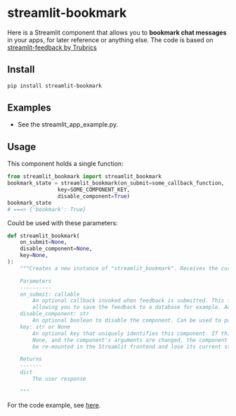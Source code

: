 # streamlit-bookmark

Here is a Streamlit component that allows you to **bookmark chat messages** in your apps, for later reference or anything else.
The code is based on [streamlit-feedback by Trubrics](https://github.com/trubrics/streamlit-feedback)

## Install

```sh
pip install streamlit-bookmark
```

## Examples

- See the streamlit_app_example.py.

## Usage

This component holds a single function:

```python
from streamlit_bookmark import streamlit_bookmark
bookmark_state = streamlit_bookmark(on_submit=some_callback_function,
                key=SOME_COMPONENT_KEY,
                disable_component=True)
bookmark_state
# ===> {'bookmark': True}
```


Could be used with these parameters:

```python
def streamlit_bookmark(
    on_submit=None,
    disable_component=None,
    key=None,
):
    """Creates a new instance of "streamlit_bookmark". Receives the current bookmark status for a given Streamlit compnent and calls a function upon submission.

    Parameters
    ----------
    on_submit: callable
        An optional callback invoked when feedback is submitted. This function must accept at least one argument, the feedback response dict,
        allowing you to save the feedback to a database for example. Additional arguments can be specified using `args` and `kwargs`.
    disable_component: str
        An optional boolean to disable the component. Can be used to pass state from one component to another.
    key: str or None
        An optional key that uniquely identifies this component. If this is
        None, and the component's arguments are changed, the component will
        be re-mounted in the Streamlit frontend and lose its current state.

    Returns
    -------
    dict
        The user response

    """
```
For the code example, see [here](streamlit_bookmark/examples.py).
